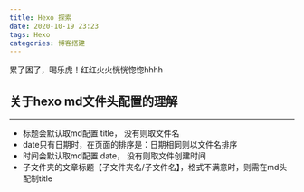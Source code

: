 ```yaml
---
title: Hexo 探索
date: 2020-10-19 23:23
tags: Hexo
categories: 博客搭建
---
```


累了困了，喝乐虎！红红火火恍恍惚惚hhhh

## 关于hexo md文件头配置的理解

---

- 标题会默认取md配置 title， 没有则取文件名
- date只有日期时，在页面的排序是：日期相同则以文件名排序
- 时间会默认取md配置 date， 没有则取文件创建时间
- 子文件夹的文章标题【子文件夹名/子文件名】，格式不满意时，则需在md头配制title
